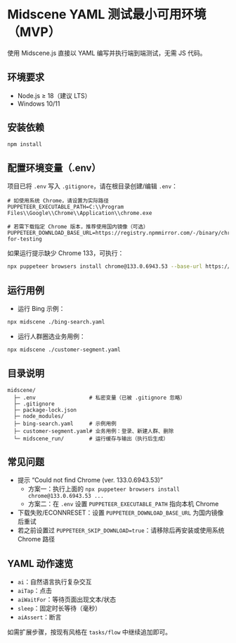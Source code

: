 # Midscene YAML 测试最小可用环境（MVP）

使用 Midscene.js 直接以 YAML 编写并执行端到端测试，无需 JS 代码。

## 环境要求
- Node.js ≥ 18（建议 LTS）
- Windows 10/11

## 安装依赖
```bash
npm install
```

## 配置环境变量（.env）
项目已将 `.env` 写入 `.gitignore`，请在根目录创建/编辑 `.env`：
```env
# 如使用系统 Chrome，请设置为实际路径
PUPPETEER_EXECUTABLE_PATH=C:\\Program Files\\Google\\Chrome\\Application\\chrome.exe

# 若需下载指定 Chrome 版本，推荐使用国内镜像（可选）
PUPPETEER_DOWNLOAD_BASE_URL=https://registry.npmmirror.com/-/binary/chrome-for-testing
```

如果运行提示缺少 Chrome 133，可执行：
```bash
npx puppeteer browsers install chrome@133.0.6943.53 --base-url https://registry.npmmirror.com/-/binary/chrome-for-testing
```

## 运行用例
- 运行 Bing 示例：
```bash
npx midscene ./bing-search.yaml
```
- 运行人群圈选业务用例：
```bash
npx midscene ./customer-segment.yaml
```

## 目录说明
```
midscene/
  ├─ .env                 # 私密变量（已被 .gitignore 忽略）
  ├─ .gitignore
  ├─ package-lock.json
  ├─ node_modules/
  ├─ bing-search.yaml     # 示例用例
  ├─ customer-segment.yaml# 业务用例：登录、新建人群、删除
  └─ midscene_run/        # 运行缓存与输出（执行后生成）
```

## 常见问题
- 提示 “Could not find Chrome (ver. 133.0.6943.53)”
  - 方案一：执行上面的 `npx puppeteer browsers install chrome@133.0.6943.53 ...`
  - 方案二：在 `.env` 设置 `PUPPETEER_EXECUTABLE_PATH` 指向本机 Chrome
- 下载失败/ECONNRESET：设置 `PUPPETEER_DOWNLOAD_BASE_URL` 为国内镜像后重试
- 若之前设置过 `PUPPETEER_SKIP_DOWNLOAD=true`：请移除后再安装或使用系统 Chrome 路径

## YAML 动作速览
- `ai`：自然语言执行复杂交互
- `aiTap`：点击
- `aiWaitFor`：等待页面出现文本/状态
- `sleep`：固定时长等待（毫秒）
- `aiAssert`：断言

如需扩展步骤，按现有风格在 `tasks/flow` 中继续追加即可。
